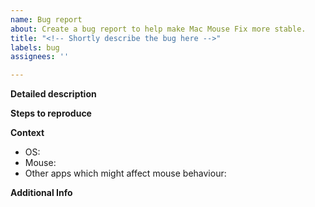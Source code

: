 ```yaml
---
name: Bug report
about: Create a bug report to help make Mac Mouse Fix more stable.
title: "<!-- Shortly describe the bug here -->"
labels: bug
assignees: ''

---
```


**Detailed description**
<!-- 
Describe the bug in more detail here.
(Optional)
-->

**Steps to reproduce**
<!-- 
Give step by step instructions on how to reproduce the bug here.
(Please fill this out if you can reproduce the bug, as it can be extremely helpful for fixing it.)
-->

**Context**

- OS: <!-- Specify, which macOS version you are using here. (Optional) -->
- Mouse: <!-- Specify, which brand and model of mouse your are using here: (Optional) -->
- Other apps which might affect mouse behaviour: <!-- List other apps you have installed that might affect mouse behaviour. Having several such apps installed is a common source of issues. (Optional) -->


**Additional Info**
<!-- 
Add any extra info that might help fix the issue here.
E.g. console logs, crash reports, or screenshots.
(Optional)
-->

<!--
To attach console logs:
1. Go to Console.app > ((Your device name)) 
2. Reproduce the error and note the exact time. 
3. Look for logs occurring at the time of the error. 
4. Copy-paste them into this text field.

To attach crash reports:
1. Go to Console.app > Crash Reports
2. Search for reports whose name contains "legacyLoader", "System Preferences", or "Mouse Fix Helper" 
3. Compress the reports like so: 
    1. Right-click the report you wish to export and choose "Reveal in Finder"
    2. Right-click that report in Finder and choose "Compress ((Filename))"
4. Drag and drop the zip file you just created into this text-field.
-->

<!--  Thanks for helping to make Mac Mouse Fix better! 🚀-->
